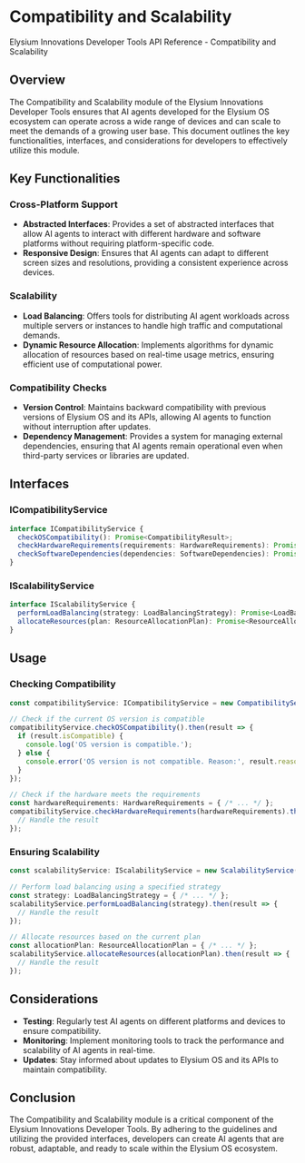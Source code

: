 # Compatibility and Scalability

Elysium Innovations Developer Tools API Reference - Compatibility and Scalability

## Overview

The Compatibility and Scalability module of the Elysium Innovations Developer Tools ensures that AI agents developed for the Elysium OS ecosystem can operate across a wide range of devices and can scale to meet the demands of a growing user base. This document outlines the key functionalities, interfaces, and considerations for developers to effectively utilize this module.

## Key Functionalities

### Cross-Platform Support

- **Abstracted Interfaces**: Provides a set of abstracted interfaces that allow AI agents to interact with different hardware and software platforms without requiring platform-specific code.
- **Responsive Design**: Ensures that AI agents can adapt to different screen sizes and resolutions, providing a consistent experience across devices.

### Scalability

- **Load Balancing**: Offers tools for distributing AI agent workloads across multiple servers or instances to handle high traffic and computational demands.
- **Dynamic Resource Allocation**: Implements algorithms for dynamic allocation of resources based on real-time usage metrics, ensuring efficient use of computational power.

### Compatibility Checks

- **Version Control**: Maintains backward compatibility with previous versions of Elysium OS and its APIs, allowing AI agents to function without interruption after updates.
- **Dependency Management**: Provides a system for managing external dependencies, ensuring that AI agents remain operational even when third-party services or libraries are updated.

## Interfaces

### ICompatibilityService

```typescript
interface ICompatibilityService {
  checkOSCompatibility(): Promise<CompatibilityResult>;
  checkHardwareRequirements(requirements: HardwareRequirements): Promise<CompatibilityResult>;
  checkSoftwareDependencies(dependencies: SoftwareDependencies): Promise<CompatibilityResult>;
}
```

### IScalabilityService

```typescript
interface IScalabilityService {
  performLoadBalancing(strategy: LoadBalancingStrategy): Promise<LoadBalancingResult>;
  allocateResources(plan: ResourceAllocationPlan): Promise<ResourceAllocationResult>;
}
```

## Usage

### Checking Compatibility

```typescript
const compatibilityService: ICompatibilityService = new CompatibilityService();

// Check if the current OS version is compatible
compatibilityService.checkOSCompatibility().then(result => {
  if (result.isCompatible) {
    console.log('OS version is compatible.');
  } else {
    console.error('OS version is not compatible. Reason:', result.reason);
  }
});

// Check if the hardware meets the requirements
const hardwareRequirements: HardwareRequirements = { /* ... */ };
compatibilityService.checkHardwareRequirements(hardwareRequirements).then(result => {
  // Handle the result
});
```

### Ensuring Scalability

```typescript
const scalabilityService: IScalabilityService = new ScalabilityService();

// Perform load balancing using a specified strategy
const strategy: LoadBalancingStrategy = { /* ... */ };
scalabilityService.performLoadBalancing(strategy).then(result => {
  // Handle the result
});

// Allocate resources based on the current plan
const allocationPlan: ResourceAllocationPlan = { /* ... */ };
scalabilityService.allocateResources(allocationPlan).then(result => {
  // Handle the result
});
```

## Considerations

- **Testing**: Regularly test AI agents on different platforms and devices to ensure compatibility.
- **Monitoring**: Implement monitoring tools to track the performance and scalability of AI agents in real-time.
- **Updates**: Stay informed about updates to Elysium OS and its APIs to maintain compatibility.

## Conclusion

The Compatibility and Scalability module is a critical component of the Elysium Innovations Developer Tools. By adhering to the guidelines and utilizing the provided interfaces, developers can create AI agents that are robust, adaptable, and ready to scale within the Elysium OS ecosystem.